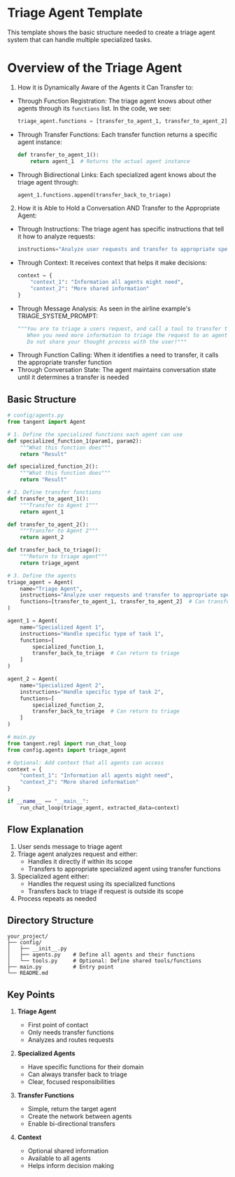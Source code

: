 # Triage Agent Template

This template shows the basic structure needed to create a triage agent system that can handle multiple specialized tasks.

# Overview of the Triage Agent
1. How it is Dynamically Aware of the Agents it Can Transfer to:
- Through Function Registration: The triage agent knows about other agents through its `functions` list. In the code, we see:
  ```python
  triage_agent.functions = [transfer_to_agent_1, transfer_to_agent_2]
  ```
- Through Transfer Functions: Each transfer function returns a specific agent instance:
  ```python
  def transfer_to_agent_1():
      return agent_1  # Returns the actual agent instance
  ```
- Through Bidirectional Links: Each specialized agent knows about the triage agent through:
  ```python
  agent_1.functions.append(transfer_back_to_triage)
  ```

2. How it is Able to Hold a Conversation AND Transfer to the Appropriate Agent:
- Through Instructions: The triage agent has specific instructions that tell it how to analyze requests:
  ```python
  instructions="Analyze user requests and transfer to appropriate specialized agent"
  ```
- Through Context: It receives context that helps it make decisions:
  ```python
  context = {
      "context_1": "Information all agents might need",
      "context_2": "More shared information"
  }
  ```
- Through Message Analysis: As seen in the airline example's TRIAGE_SYSTEM_PROMPT:
  ```python
  """You are to triage a users request, and call a tool to transfer to the right intent.
     When you need more information to triage the request to an agent, ask a direct question.
     Do not share your thought process with the user!"""
  ```
- Through Function Calling: When it identifies a need to transfer, it calls the appropriate transfer function
- Through Conversation State: The agent maintains conversation state until it determines a transfer is needed

## Basic Structure

```python
# config/agents.py
from tangent import Agent

# 1. Define the specialized functions each agent can use
def specialized_function_1(param1, param2):
    """What this function does"""
    return "Result"

def specialized_function_2():
    """What this function does"""
    return "Result"

# 2. Define transfer functions
def transfer_to_agent_1():
    """Transfer to Agent 1"""
    return agent_1

def transfer_to_agent_2():
    """Transfer to Agent 2"""
    return agent_2

def transfer_back_to_triage():
    """Return to triage agent"""
    return triage_agent

# 3. Define the agents
triage_agent = Agent(
    name="Triage Agent",
    instructions="Analyze user requests and transfer to appropriate specialized agent",
    functions=[transfer_to_agent_1, transfer_to_agent_2]  # Can transfer to any specialized agent
)

agent_1 = Agent(
    name="Specialized Agent 1",
    instructions="Handle specific type of task 1",
    functions=[
        specialized_function_1,
        transfer_back_to_triage  # Can return to triage
    ]
)

agent_2 = Agent(
    name="Specialized Agent 2",
    instructions="Handle specific type of task 2",
    functions=[
        specialized_function_2,
        transfer_back_to_triage  # Can return to triage
    ]
)
```

```python
# main.py
from tangent.repl import run_chat_loop
from config.agents import triage_agent

# Optional: Add context that all agents can access
context = {
    "context_1": "Information all agents might need",
    "context_2": "More shared information"
}

if __name__ == "__main__":
    run_chat_loop(triage_agent, extracted_data=context)
```

## Flow Explanation

1. User sends message to triage agent
2. Triage agent analyzes request and either:
   - Handles it directly if within its scope
   - Transfers to appropriate specialized agent using transfer functions
3. Specialized agent either:
   - Handles the request using its specialized functions
   - Transfers back to triage if request is outside its scope
4. Process repeats as needed

## Directory Structure
```
your_project/
├── config/
│   ├── __init__.py
│   ├── agents.py    # Define all agents and their functions
│   └── tools.py     # Optional: Define shared tools/functions
├── main.py          # Entry point
└── README.md
```

## Key Points

1. **Triage Agent**
   - First point of contact
   - Only needs transfer functions
   - Analyzes and routes requests

2. **Specialized Agents**
   - Have specific functions for their domain
   - Can always transfer back to triage
   - Clear, focused responsibilities

3. **Transfer Functions**
   - Simple, return the target agent
   - Create the network between agents
   - Enable bi-directional transfers

4. **Context**
   - Optional shared information
   - Available to all agents
   - Helps inform decision making
``` 